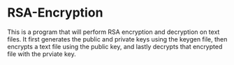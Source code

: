 # RSA-Encryption
This is a program that will perform RSA encryption and decryption on text files. It first generates the public and private keys using the keygen file, then encrypts a text file using the public key, and lastly decrypts that encrypted file with the prviate key.
